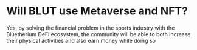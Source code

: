 # Will BLUT use Metaverse and NFT?

Yes, by solving the financial problem in the sports industry with the Bluetherium DeFi ecosystem, the community will be able to both increase their physical activities and also earn money while doing so

